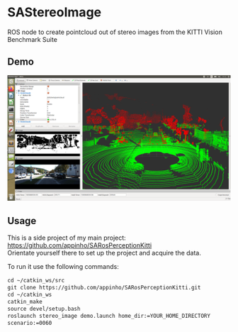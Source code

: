 # SAStereoImage

ROS node to create pointcloud out of stereo images from the KITTI Vision Benchmark Suite  

## Demo

![Pointclouds](docs/images/stereo_pointcloud.png)


## Usage

This is a side project of my main project: https://github.com/appinho/SARosPerceptionKitti  
Orientate yourself there to set up the project and acquire the data.  

To run it use the following commands:  

```
cd ~/catkin_ws/src
git clone https://github.com/appinho/SARosPerceptionKitti.git
cd ~/catkin_ws
catkin_make
source devel/setup.bash
roslaunch stereo_image demo.launch home_dir:=YOUR_HOME_DIRECTORY scenario:=0060
```
